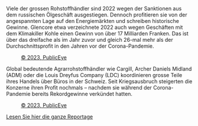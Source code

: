 Viele der grossen Rohstoffhändler sind 2022 wegen der Sanktionen aus dem russischen Ölgeschäft ausgestiegen. Dennoch profitieren sie von der angespannten Lage auf den Energiemärkten und schreiben historische Gewinne. Glencore etwa verzeichnete 2022 auch wegen Geschäften mit dem Klimakiller Kohle einen Gewinn von über 17 Milliarden Franken. Das ist über das dreifache als im Jahr zuvor und gleich 26-mal mehr als der Durchschnittsprofit in den Jahren vor der Corona-Pandemie.

<figure class="my-4 md:my-6">
    <div class="flourish-embed flourish-chart" data-src="visualisation/13696078"></div>
    <figcaption><a href="https://www.publiceye.ch/de/themen/agrarrohstoffhandel/krieg-und-krisen-und-die-rohstoffhaendler-machen-rekordgewinne" target="_blank">© 2023, PublicEye</a></figcaption>
</figure>

Global bedeutende Agrarrohstoffhändler wie Cargill, Archer Daniels Midland (ADM) oder die Louis Dreyfus Company (LDC) koordinieren grosse Teile ihres Handels über Büros in der Schweiz. Seit Kriegsausbruch steigerten die Konzerne ihren Profit nochmals – nachdem sie während der Corona-Pandemie bereits Rekordgewinne verkündet hatten.

<figure class="my-4 md:my-6">
    <div class="flourish-embed flourish-chart" data-src="visualisation/13696030"></div>
    <figcaption><a href="https://www.publiceye.ch/de/themen/agrarrohstoffhandel/krieg-und-krisen-und-die-rohstoffhaendler-machen-rekordgewinne" target="_blank">© 2023, PublicEye</a></figcaption>
</figure>

<a href="https://www.publiceye.ch/de/themen/agrarrohstoffhandel/krieg-und-krisen-und-die-rohstoffhaendler-machen-rekordgewinne" class="fbd-button block w-fit mt-4" target="_blank">Lesen Sie hier die ganze Reportage</a>
